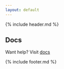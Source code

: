```yaml
---
layout: default
---
```


{% include header.md %}

## Docs

Want help? Visit [docs](/docs)

{% include footer.md %}
